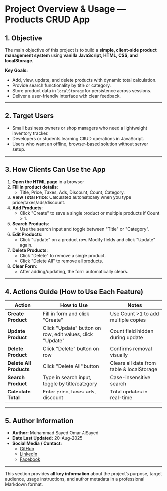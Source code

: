 # Project Overview & Usage — Products CRUD App

## 1. Objective
The main objective of this project is to build a **simple, client-side product management system** using **vanilla JavaScript, HTML, CSS, and localStorage**.  

**Key Goals:**
- Add, view, update, and delete products with dynamic total calculation.
- Provide search functionality by title or category.
- Store product data in `localStorage` for persistence across sessions.
- Deliver a user-friendly interface with clear feedback.

---

## 2. Target Users
- Small business owners or shop managers who need a lightweight inventory tracker.
- Developers or students learning CRUD operations in JavaScript.
- Users who want an offline, browser-based solution without server setup.

---

## 3. How Clients Can Use the App
1. **Open the HTML page** in a browser.
2. **Fill in product details**:
   - Title, Price, Taxes, Ads, Discount, Count, Category.
3. **View Total Price**: Calculated automatically when you type price/taxes/ads/discount.
4. **Add Products**:
   - Click "Create" to save a single product or multiple products if Count > 1.
5. **Search Products**:
   - Use the search input and toggle between "Title" or "Category".
6. **Edit Products**:
   - Click "Update" on a product row. Modify fields and click "Update" again.
7. **Delete Products**:
   - Click "Delete" to remove a single product.
   - Click "Delete All" to remove all products.
8. **Clear Form**:
   - After adding/updating, the form automatically clears.

---

## 4. Actions Guide (How to Use Each Feature)
| Action | How to Use | Notes |
|--------|------------|-------|
| **Create Product** | Fill in form and click "Create" | Use Count >1 to add multiple copies |
| **Update Product** | Click "Update" button on row, edit values, click "Update" | Count field hidden during update |
| **Delete Product** | Click "Delete" button on row | Confirms removal visually |
| **Delete All Products** | Click "Delete All" button | Clears all data from table & localStorage |
| **Search Product** | Type in search input, toggle by title/category | Case-insensitive search |
| **Calculate Total** | Enter price, taxes, ads, discount | Total updates in real-time |

---

## 5. Author Information
- **Author:** Muhammad Sayed Omar AlSayed  
- **Date Last Updated:** 20-Aug-2025  
- **Social Media / Contact:**  
  - [GitHub](https://github.com/Mohamedsayed101/)  
  - [LinkedIn](https://www.linkedin.com/in/mohamed-sayed-439a54347/)  
  - [Facebook](https://www.facebook.com/mohamed.sayed.740783)  

---

This section provides **all key information** about the project’s purpose, target audience, usage instructions, and author metadata in a professional Markdown format.
